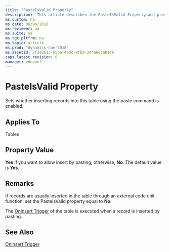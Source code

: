 ```yaml
---
title: "PasteIsValid Property"
description: "This article describes the PasteIsValid Property and provides its property value."
ms.custom: na
ms.date: 06/04/2016
ms.reviewer: na
ms.suite: na
ms.tgt_pltfrm: na
ms.topic: article
ms.prod: "dynamics-nav-2018"
ms.assetid: 7f3e261c-65ba-4adc-9fba-344a6eca8146
caps.latest.revision: 6
manager: edupont
---
```

# PasteIsValid Property
Sets whether inserting records into this table using the paste command is enabled.  
  
## Applies To  
 Tables  
  
## Property Value  
 **Yes** if you want to allow insert by pasting; otherwise, **No**. The default value is **Yes**.  
  
## Remarks  
 If records are usually inserted in the table through an external code unit function, set the PasteIsValid property equal to **No**.  
  
 The [OnInsert Trigger](OnInsert-Trigger.md) of the table is executed when a record is inserted by pasting.  
  
## See Also  
 [OnInsert Trigger](OnInsert-Trigger.md)